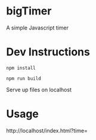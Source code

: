 # bigTimer
A simple Javascript timer

# Dev Instructions
`npm install`

`npm run build`

Serve up files on localhost

# Usage
http://localhost/index.html?time=<numInSeconds>
